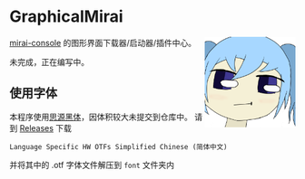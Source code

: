 ﻿# GraphicalMirai

<img align="right" width="160" height="160" src="logo.png"/>

[mirai-console](https://github.com/mamoe/mirai) 的图形界面下载器/启动器/插件中心。

未完成，正在编写中。

## 使用字体

本程序使用[思源黑体](https://github.com/adobe-fonts/source-han-sans)，因体积较大未提交到仓库中。
请到 [Releases](https://github.com/adobe-fonts/source-han-sans/releases) 下载
```
Language Specific HW OTFs Simplified Chinese (简体中文)
```
并将其中的 .otf 字体文件解压到 `font` 文件夹内